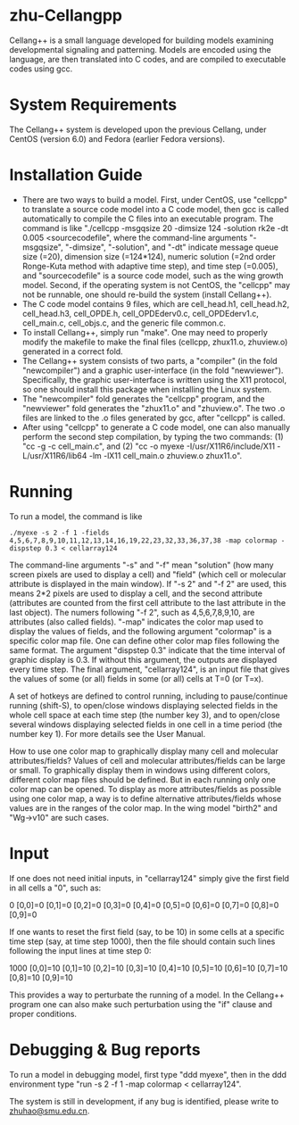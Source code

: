 # zhu-Cellangpp
Cellang++ is a small language developed for building models examining developmental signaling and patterning. Models are encoded using the language, are then translated into C codes, and are compiled to executable codes using gcc. 

# System Requirements
The Cellang++ system is developed upon the previous Cellang, under CentOS (version 6.0) and Fedora (earlier Fedora versions). 

# Installation Guide
- There are two ways to build a model. First, under CentOS, use "cellcpp" to translate a source code model into a C code model, then gcc is called automatically to compile the C files into an executable program. The command is like "./cellcpp -msgqsize 20 -dimsize 124 -solution rk2e -dt 0.005 <sourcecodefile", where the command-line arguments "-msgqsize", "-dimsize", "-solution", and "-dt" indicate message queue size (=20), dimension size (=124*124), numeric solution (=2nd order Ronge-Kuta method with adaptive time step), and time step (=0.005), and "sourcecodefile" is a source code model, such as the wing growth model. Second, if the operating system is not CentOS, the "cellcpp" may not be runnable, one should re-build the system (install Cellang++).   
- The C code model contains 9 files, which are cell_head.h1, cell_head.h2, cell_head.h3, cell_OPDE.h, cell_OPDEderv0.c, cell_OPDEderv1.c, cell_main.c, cell_objs.c, and the generic file common.c.
- To install Cellang++, simply run "make". One may need to properly modify the makefile to make the final files (cellcpp, zhux11.o, zhuview.o) generated in a correct fold. 
- The Cellang++ system consists of two parts, a "compiler" (in the fold "newcompiler") and a graphic user-interface (in the fold "newviewer"). Specifically, the graphic user-interface is written using the X11 protocol, so one should install this package when installing the Linux system.
- The "newcompiler" fold generates the "cellcpp" program, and the "newviewer" fold generates the "zhux11.o" and "zhuview.o". The two .o files are linked to the .o files generated by gcc, after "cellcpp" is called.  
- After using "cellcpp" to generate a C code model, one can also manually perform the second step compilation, by typing the two commands: (1) "cc -g -c cell_main.c", and (2) "cc -o myexe -I/usr/X11R6/include/X11 -L/usr/X11R6/lib64 -lm -lX11 cell_main.o zhuview.o zhux11.o". 

# Running 
To run a model, the command is like

```
./myexe -s 2 -f 1 -fields 4,5,6,7,8,9,10,11,12,13,14,16,19,22,23,32,33,36,37,38 -map colormap -dispstep 0.3 < cellarray124
```

The command-line arguments "-s" and "-f" mean "solution" (how many screen pixels are used to display a cell) and "field" (which cell or molecular attribute is displayed in the main window). If "-s 2" and "-f 2" are used, this means 2*2 pixels are used to display a cell, and the second attribute (attributes are counted from the first cell attribute to the last attribute in the last object). The numers following "-f 2", such as 4,5,6,7,8,9,10, are attributes (also called fields). "-map" indicates the color map used to display the values of fields, and the following argument "colormap" is a specific color map file. One can define other color map files following the same format. The argument "dispstep 0.3" indicate that the time interval of graphic display is 0.3. If without this argument, the outputs are displayed every time step. The final argument, "cellarray124", is an input file that gives the values of some (or all) fields in some (or all) cells at T=0 (or T=x). 

A set of hotkeys are defined to control running, including to pause/continue running (shift-S), to open/close windows displaying selected fields in the whole cell space at each time step (the number key 3), and to open/close several windows displaying selected fields in one cell in a time period (the number key 1). For more details see the User Manual.

How to use one color map to graphically display many cell and molecular attributes/fields? Values of cell and molecular attributes/fields can be large or small. To graphically display them in windows using different colors, different color map files should be defined. But in each running only one color map can be opened. To display as more attributes/fields as possible using one color map, a way is to define alternative attributes/fields whose values are in the ranges of the color map. In the wing model "birth2" and "Wg->v10" are such cases. 

# Input
If one does not need initial inputs, in "cellarray124" simply give the first field in all cells a "0", such as:  

 0
 [0,0]=0
 [0,1]=0
 [0,2]=0
 [0,3]=0
 [0,4]=0
 [0,5]=0
 [0,6]=0
 [0,7]=0
 [0,8]=0
 [0,9]=0

If one wants to reset the first field (say, to be 10) in some cells at a specific time step (say, at time step 1000), then the file should contain such lines following the input lines at time step 0:  

 1000
 [0,0]=10
 [0,1]=10
 [0,2]=10
 [0,3]=10
 [0,4]=10
 [0,5]=10
 [0,6]=10
 [0,7]=10
 [0,8]=10
 [0,9]=10

This provides a way to perturbate the running of a model. In the Cellang++ program one can also make such perturbation using the "if" clause and proper conditions.


# Debugging & Bug reports 
To run a model in debugging model, first type "ddd myexe", then in the ddd environment type "run -s 2 -f 1 -map colormap < cellarray124".

The system is still in development, if any bug is identified, please write to zhuhao@smu.edu.cn.

